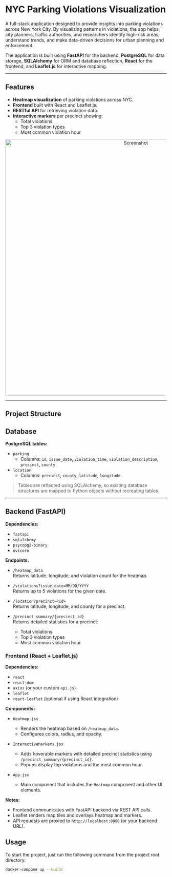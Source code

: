 # NYC Parking Violations Visualization

A full-stack application designed to provide insights into parking violations across New York City. By visualizing patterns in violations, the app helps city planners, traffic authorities, and researchers identify high-risk areas, understand trends, and make data-driven decisions for urban planning and enforcement.

The application is built using **FastAPI** for the backend, **PostgreSQL** for data storage, **SQLAlchemy** for ORM and database reflection, **React** for the frontend, and **Leaflet.js** for interactive mapping.  

---

## Features

- **Heatmap visualization** of parking violations across NYC.
-  **Frontend** built with React and Leaflet.js.
- **RESTful API** for retrieving violation data.
- **Interactive markers** per precinct showing:
  - Total violations
  - Top 3 violation types
  - Most common violation hour


<div align="center">
  <img src="https://github.com/user-attachments/assets/0756e57d-43e1-4742-9be3-13d1296a0eab" alt="Screenshot" width="800"/>
</div>

---

## Project Structure

## Database

**PostgreSQL tables:**

- `parking`  
  - Columns: `id`, `issue_date`, `violation_time`, `violation_description`, `precinct`, `county`  
- `location`  
  - Columns: `precinct`, `county`, `latitude`, `longitude`  

> Tables are reflected using SQLAlchemy, so existing database structures are mapped to Python objects without recreating tables.

---

## Backend (FastAPI)

**Dependencies:**

- `fastapi`
- `sqlalchemy`
- `psycopg2-binary`
- `uvicorn`

**Endpoints:**

- `/heatmap_data`  
  Returns latitude, longitude, and violation count for the heatmap.

- `/violations?issue_date=MM/DD/YYYY`  
  Returns up to 5 violations for the given date.

- `/location?precinct=<id>`  
  Returns latitude, longitude, and county for a precinct.

- `/precinct_summary/{precinct_id}`  
  Returns detailed statistics for a precinct:
  - Total violations
  - Top 3 violation types
  - Most common violation hour


### Frontend (React + Leaflet.js)

**Dependencies:**

- `react`  
- `react-dom`  
- `axios` (or your custom `api.js`)  
- `leaflet`  
- `react-leaflet` (optional if using React integration)  

**Components:**

- `Heatmap.jsx`  
  - Renders the heatmap based on `/heatmap_data`.  
  - Configures colors, radius, and opacity.  

- `InteractiveMarkers.jsx`  
  - Adds hoverable markers with detailed precinct statistics using `/precinct_summary/{precinct_id}`.  
  - Popups display top violations and the most common hour.  

- `App.jsx`  
  - Main component that includes the `Heatmap` component and other UI elements.  

**Notes:**

- Frontend communicates with FastAPI backend via REST API calls.  
- Leaflet renders map tiles and overlays heatmap and markers.  
- API requests are proxied to `http://localhost:8000` (or your backend URL).  

## Usage

To start the project, just run the following command from the project root directory:

```bash
docker-compose up --build

